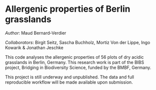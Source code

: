 # Allergenic properties of Berlin grasslands

*Author*: Maud Bernard-Verdier

*Collaborators*: Birgit Seitz, Sascha Buchholz, Mortiz Von der Lippe, Ingo Kowarik & Jonathan Jeschke

This code analyses the allergenic properties of 56 plots of dry acidic grasslands in Berlin, Germany. This research work is part of the BIBS project, Bridging in Biodiversity Science, funded by the BMBF, Germany.

This project is still underway and unpublished. The data and full reproducible workflow will be made available upon submission.
